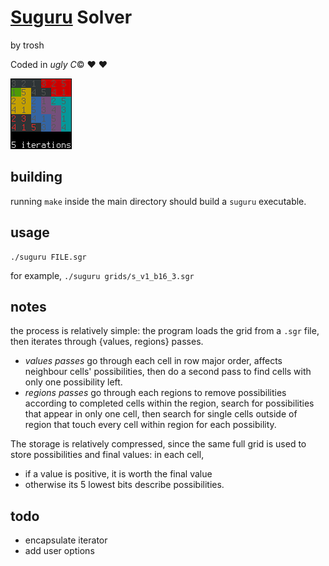 # [Suguru](http://krazydad.com/suguru) Solver

by trosh

Coded in *ugly C*© ♥ ♥

![Screenshot of solved Suguru grid](screenshot.png "Screenshot")

## building

running `make` inside the main directory should build
a `suguru` executable.

## usage

    ./suguru FILE.sgr

for example, `./suguru grids/s_v1_b16_3.sgr`

## notes

the process is relatively simple:
the program loads the grid from a `.sgr` file,
then iterates through {values, regions} passes.

- *values passes* go through each cell in row major order,
affects neighbour cells' possibilities,
then do a second pass to find cells with only one
possibility left.
- *regions passes* go through each regions to remove
possibilities according to completed cells within the region,
search for possibilities that appear in only one cell,
then search for single cells outside of region that touch
every cell within region for each possibility.

The storage is relatively compressed, since the
same full grid is used to store possibilities and
final values: in each cell,
- if a value is positive, it is worth the final value
- otherwise its 5 lowest bits describe possibilities.

## todo

- encapsulate iterator
- add user options
